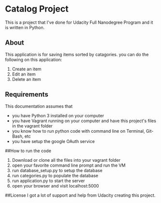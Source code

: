 # Catalog Project
This is a project that I've done for Udacity Full Nanodegree Program and it is written in Python.

## About
This application is for saving items sorted by catagories. you can do the following on this application:

1. Create an item
2. Edit an item
3. Delete an item

## Requirements
This documentation assumes that
- you have Python 3 installed on your computer
- you have Vagrant running on your computer and have this project's files in the vagrant folder
- you know how to run python code with command line on Terminal, Git-Bash, etc
- you have setup the google OAuth service

##How to run the code
1. Download or clone all the files into your vagrant folder
2. open your favorite command line prompt and run the VM
3. run database_setup.py to setup the database
4. run categories.py to populate the database
5. run application.py to start the server
3. open your browser and visit localhost:5000

##License
I got a lot of support and help from Udacity creating this project.